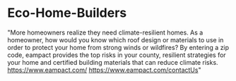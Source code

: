 # Eco-Home-Builders
"More homeowners realize they need climate-resilient homes. As a homeowner, how would you know which roof design or materials to use in order to protect your home from strong winds or wildfires? By entering a zip code, eampact provides the top risks in your county, resilient strategies for your home and certified building materials that can reduce climate risks. https://www.eampact.com/ https://www.eampact.com/contactUs"
